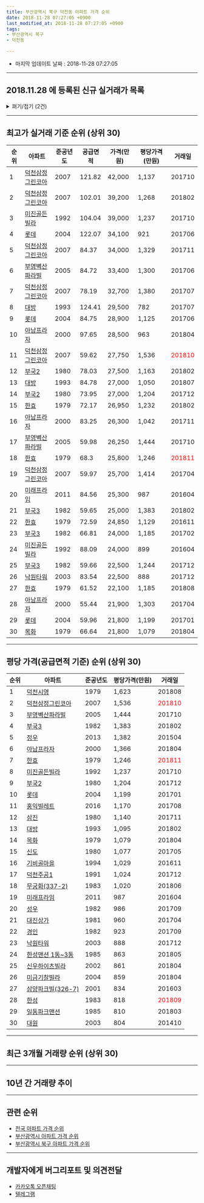 ```yaml
---
title: 부산광역시 북구 덕천동 아파트 가격 순위
date: 2018-11-28 07:27:05 +0900
last_modified_at: 2018-11-28 07:27:05 +0900
tags:
- 부산광역시 북구
- 덕천동

---
```


* 마지막 업데이트 날짜 : 2018-11-28 07:27:05

---

## 2018.11.28 에 등록된 신규 실거래가 목록

<details>
<summary>펴기/접기 (2건)</summary>
<div markdown="1">

|아파트|준공년도|공급면적|가격(만원)|평당가격(만원)|거래일|
|---|---|---|---|---|---|
|[덕천시영](https://search.naver.com/search.naver?query=%EB%B6%80%EC%82%B0%EA%B4%91%EC%97%AD%EC%8B%9C+%EB%B6%81%EA%B5%AC+%EB%8D%95%EC%B2%9C%EB%8F%99+%EB%8D%95%EC%B2%9C%EC%8B%9C%EC%98%81)|1979|40.66|16,600|1,347|<span style="color:red">201811</span>|
|[덕천주공1](https://search.naver.com/search.naver?query=%EB%B6%80%EC%82%B0%EA%B4%91%EC%97%AD%EC%8B%9C+%EB%B6%81%EA%B5%AC+%EB%8D%95%EC%B2%9C%EB%8F%99+%EB%8D%95%EC%B2%9C%EC%A3%BC%EA%B3%B51)|1991|49.94|11,600|766|<span style="color:red">201811</span>|


</div>
</details>

---

## 최고가 실거래 기준 순위 (상위 30)


|순위|아파트|준공년도|공급면적|가격(만원)|평당가격(만원)|거래일|
|---|---|---|---|---|---|---|
|1|[덕천삼정그린코아](https://search.naver.com/search.naver?query=%EB%B6%80%EC%82%B0%EA%B4%91%EC%97%AD%EC%8B%9C+%EB%B6%81%EA%B5%AC+%EB%8D%95%EC%B2%9C%EB%8F%99+%EB%8D%95%EC%B2%9C%EC%82%BC%EC%A0%95%EA%B7%B8%EB%A6%B0%EC%BD%94%EC%95%84)|2007|121.82|42,000|1,137|201710|
|2|[덕천삼정그린코아](https://search.naver.com/search.naver?query=%EB%B6%80%EC%82%B0%EA%B4%91%EC%97%AD%EC%8B%9C+%EB%B6%81%EA%B5%AC+%EB%8D%95%EC%B2%9C%EB%8F%99+%EB%8D%95%EC%B2%9C%EC%82%BC%EC%A0%95%EA%B7%B8%EB%A6%B0%EC%BD%94%EC%95%84)|2007|102.01|39,200|1,268|201802|
|3|[미진골든빌라](https://search.naver.com/search.naver?query=%EB%B6%80%EC%82%B0%EA%B4%91%EC%97%AD%EC%8B%9C+%EB%B6%81%EA%B5%AC+%EB%8D%95%EC%B2%9C%EB%8F%99+%EB%AF%B8%EC%A7%84%EA%B3%A8%EB%93%A0%EB%B9%8C%EB%9D%BC)|1992|104.04|39,000|1,237|201710|
|4|[롯데](https://search.naver.com/search.naver?query=%EB%B6%80%EC%82%B0%EA%B4%91%EC%97%AD%EC%8B%9C+%EB%B6%81%EA%B5%AC+%EB%8D%95%EC%B2%9C%EB%8F%99+%EB%A1%AF%EB%8D%B0)|2004|122.07|34,100|921|201706|
|5|[덕천삼정그린코아](https://search.naver.com/search.naver?query=%EB%B6%80%EC%82%B0%EA%B4%91%EC%97%AD%EC%8B%9C+%EB%B6%81%EA%B5%AC+%EB%8D%95%EC%B2%9C%EB%8F%99+%EB%8D%95%EC%B2%9C%EC%82%BC%EC%A0%95%EA%B7%B8%EB%A6%B0%EC%BD%94%EC%95%84)|2007|84.37|34,000|1,329|201711|
|6|[부영벽산파라빌](https://search.naver.com/search.naver?query=%EB%B6%80%EC%82%B0%EA%B4%91%EC%97%AD%EC%8B%9C+%EB%B6%81%EA%B5%AC+%EB%8D%95%EC%B2%9C%EB%8F%99+%EB%B6%80%EC%98%81%EB%B2%BD%EC%82%B0%ED%8C%8C%EB%9D%BC%EB%B9%8C)|2005|84.72|33,400|1,300|201706|
|7|[덕천삼정그린코아](https://search.naver.com/search.naver?query=%EB%B6%80%EC%82%B0%EA%B4%91%EC%97%AD%EC%8B%9C+%EB%B6%81%EA%B5%AC+%EB%8D%95%EC%B2%9C%EB%8F%99+%EB%8D%95%EC%B2%9C%EC%82%BC%EC%A0%95%EA%B7%B8%EB%A6%B0%EC%BD%94%EC%95%84)|2007|78.19|32,700|1,380|201707|
|8|[대방](https://search.naver.com/search.naver?query=%EB%B6%80%EC%82%B0%EA%B4%91%EC%97%AD%EC%8B%9C+%EB%B6%81%EA%B5%AC+%EB%8D%95%EC%B2%9C%EB%8F%99+%EB%8C%80%EB%B0%A9)|1993|124.41|29,500|782|201707|
|9|[롯데](https://search.naver.com/search.naver?query=%EB%B6%80%EC%82%B0%EA%B4%91%EC%97%AD%EC%8B%9C+%EB%B6%81%EA%B5%AC+%EB%8D%95%EC%B2%9C%EB%8F%99+%EB%A1%AF%EB%8D%B0)|2004|84.75|28,900|1,125|201706|
|10|[아남프라자](https://search.naver.com/search.naver?query=%EB%B6%80%EC%82%B0%EA%B4%91%EC%97%AD%EC%8B%9C+%EB%B6%81%EA%B5%AC+%EB%8D%95%EC%B2%9C%EB%8F%99+%EC%95%84%EB%82%A8%ED%94%84%EB%9D%BC%EC%9E%90)|2000|97.65|28,500|963|201804|
|11|[덕천삼정그린코아](https://search.naver.com/search.naver?query=%EB%B6%80%EC%82%B0%EA%B4%91%EC%97%AD%EC%8B%9C+%EB%B6%81%EA%B5%AC+%EB%8D%95%EC%B2%9C%EB%8F%99+%EB%8D%95%EC%B2%9C%EC%82%BC%EC%A0%95%EA%B7%B8%EB%A6%B0%EC%BD%94%EC%95%84)|2007|59.62|27,750|1,536|<span style="color:red">201810</span>|
|12|[부국2](https://search.naver.com/search.naver?query=%EB%B6%80%EC%82%B0%EA%B4%91%EC%97%AD%EC%8B%9C+%EB%B6%81%EA%B5%AC+%EB%8D%95%EC%B2%9C%EB%8F%99+%EB%B6%80%EA%B5%AD2)|1980|78.03|27,500|1,163|201802|
|13|[대방](https://search.naver.com/search.naver?query=%EB%B6%80%EC%82%B0%EA%B4%91%EC%97%AD%EC%8B%9C+%EB%B6%81%EA%B5%AC+%EB%8D%95%EC%B2%9C%EB%8F%99+%EB%8C%80%EB%B0%A9)|1993|84.78|27,000|1,050|201807|
|14|[부국2](https://search.naver.com/search.naver?query=%EB%B6%80%EC%82%B0%EA%B4%91%EC%97%AD%EC%8B%9C+%EB%B6%81%EA%B5%AC+%EB%8D%95%EC%B2%9C%EB%8F%99+%EB%B6%80%EA%B5%AD2)|1980|73.95|27,000|1,204|201712|
|15|[한효](https://search.naver.com/search.naver?query=%EB%B6%80%EC%82%B0%EA%B4%91%EC%97%AD%EC%8B%9C+%EB%B6%81%EA%B5%AC+%EB%8D%95%EC%B2%9C%EB%8F%99+%ED%95%9C%ED%9A%A8)|1979|72.17|26,950|1,232|201802|
|16|[아남프라자](https://search.naver.com/search.naver?query=%EB%B6%80%EC%82%B0%EA%B4%91%EC%97%AD%EC%8B%9C+%EB%B6%81%EA%B5%AC+%EB%8D%95%EC%B2%9C%EB%8F%99+%EC%95%84%EB%82%A8%ED%94%84%EB%9D%BC%EC%9E%90)|2000|83.25|26,300|1,042|201711|
|17|[부영벽산파라빌](https://search.naver.com/search.naver?query=%EB%B6%80%EC%82%B0%EA%B4%91%EC%97%AD%EC%8B%9C+%EB%B6%81%EA%B5%AC+%EB%8D%95%EC%B2%9C%EB%8F%99+%EB%B6%80%EC%98%81%EB%B2%BD%EC%82%B0%ED%8C%8C%EB%9D%BC%EB%B9%8C)|2005|59.98|26,250|1,444|201710|
|18|[한효](https://search.naver.com/search.naver?query=%EB%B6%80%EC%82%B0%EA%B4%91%EC%97%AD%EC%8B%9C+%EB%B6%81%EA%B5%AC+%EB%8D%95%EC%B2%9C%EB%8F%99+%ED%95%9C%ED%9A%A8)|1979|68.3|25,800|1,246|<span style="color:red">201811</span>|
|19|[덕천삼정그린코아](https://search.naver.com/search.naver?query=%EB%B6%80%EC%82%B0%EA%B4%91%EC%97%AD%EC%8B%9C+%EB%B6%81%EA%B5%AC+%EB%8D%95%EC%B2%9C%EB%8F%99+%EB%8D%95%EC%B2%9C%EC%82%BC%EC%A0%95%EA%B7%B8%EB%A6%B0%EC%BD%94%EC%95%84)|2007|59.97|25,700|1,414|201704|
|20|[미래프라임](https://search.naver.com/search.naver?query=%EB%B6%80%EC%82%B0%EA%B4%91%EC%97%AD%EC%8B%9C+%EB%B6%81%EA%B5%AC+%EB%8D%95%EC%B2%9C%EB%8F%99+%EB%AF%B8%EB%9E%98%ED%94%84%EB%9D%BC%EC%9E%84)|2011|84.56|25,300|987|201604|
|21|[부국3](https://search.naver.com/search.naver?query=%EB%B6%80%EC%82%B0%EA%B4%91%EC%97%AD%EC%8B%9C+%EB%B6%81%EA%B5%AC+%EB%8D%95%EC%B2%9C%EB%8F%99+%EB%B6%80%EA%B5%AD3)|1982|59.65|25,000|1,383|201802|
|22|[한효](https://search.naver.com/search.naver?query=%EB%B6%80%EC%82%B0%EA%B4%91%EC%97%AD%EC%8B%9C+%EB%B6%81%EA%B5%AC+%EB%8D%95%EC%B2%9C%EB%8F%99+%ED%95%9C%ED%9A%A8)|1979|72.59|24,850|1,129|201611|
|23|[부국3](https://search.naver.com/search.naver?query=%EB%B6%80%EC%82%B0%EA%B4%91%EC%97%AD%EC%8B%9C+%EB%B6%81%EA%B5%AC+%EB%8D%95%EC%B2%9C%EB%8F%99+%EB%B6%80%EA%B5%AD3)|1982|66.81|24,000|1,185|201702|
|24|[미진골든빌라](https://search.naver.com/search.naver?query=%EB%B6%80%EC%82%B0%EA%B4%91%EC%97%AD%EC%8B%9C+%EB%B6%81%EA%B5%AC+%EB%8D%95%EC%B2%9C%EB%8F%99+%EB%AF%B8%EC%A7%84%EA%B3%A8%EB%93%A0%EB%B9%8C%EB%9D%BC)|1992|88.09|24,000|899|201604|
|25|[부국3](https://search.naver.com/search.naver?query=%EB%B6%80%EC%82%B0%EA%B4%91%EC%97%AD%EC%8B%9C+%EB%B6%81%EA%B5%AC+%EB%8D%95%EC%B2%9C%EB%8F%99+%EB%B6%80%EA%B5%AD3)|1982|59.66|22,500|1,244|201712|
|26|[낙원타워](https://search.naver.com/search.naver?query=%EB%B6%80%EC%82%B0%EA%B4%91%EC%97%AD%EC%8B%9C+%EB%B6%81%EA%B5%AC+%EB%8D%95%EC%B2%9C%EB%8F%99+%EB%82%99%EC%9B%90%ED%83%80%EC%9B%8C)|2003|83.54|22,500|888|201712|
|27|[한효](https://search.naver.com/search.naver?query=%EB%B6%80%EC%82%B0%EA%B4%91%EC%97%AD%EC%8B%9C+%EB%B6%81%EA%B5%AC+%EB%8D%95%EC%B2%9C%EB%8F%99+%ED%95%9C%ED%9A%A8)|1979|61.52|22,100|1,185|201808|
|28|[아남프라자](https://search.naver.com/search.naver?query=%EB%B6%80%EC%82%B0%EA%B4%91%EC%97%AD%EC%8B%9C+%EB%B6%81%EA%B5%AC+%EB%8D%95%EC%B2%9C%EB%8F%99+%EC%95%84%EB%82%A8%ED%94%84%EB%9D%BC%EC%9E%90)|2000|55.44|21,900|1,303|201704|
|29|[롯데](https://search.naver.com/search.naver?query=%EB%B6%80%EC%82%B0%EA%B4%91%EC%97%AD%EC%8B%9C+%EB%B6%81%EA%B5%AC+%EB%8D%95%EC%B2%9C%EB%8F%99+%EB%A1%AF%EB%8D%B0)|2004|59.96|21,800|1,199|201701|
|30|[목화](https://search.naver.com/search.naver?query=%EB%B6%80%EC%82%B0%EA%B4%91%EC%97%AD%EC%8B%9C+%EB%B6%81%EA%B5%AC+%EB%8D%95%EC%B2%9C%EB%8F%99+%EB%AA%A9%ED%99%94)|1979|66.64|21,800|1,079|201804|


---

## 평당 가격(공급면적 기준) 순위 (상위 30)


|순위|아파트|준공년도|평당가격(만원)|거래일|
|---|---|---|---|---|
|1|[덕천시영](https://search.naver.com/search.naver?query=%EB%B6%80%EC%82%B0%EA%B4%91%EC%97%AD%EC%8B%9C+%EB%B6%81%EA%B5%AC+%EB%8D%95%EC%B2%9C%EB%8F%99+%EB%8D%95%EC%B2%9C%EC%8B%9C%EC%98%81)|1979|1,623|201808|
|2|[덕천삼정그린코아](https://search.naver.com/search.naver?query=%EB%B6%80%EC%82%B0%EA%B4%91%EC%97%AD%EC%8B%9C+%EB%B6%81%EA%B5%AC+%EB%8D%95%EC%B2%9C%EB%8F%99+%EB%8D%95%EC%B2%9C%EC%82%BC%EC%A0%95%EA%B7%B8%EB%A6%B0%EC%BD%94%EC%95%84)|2007|1,536|<span style="color:red">201810</span>|
|3|[부영벽산파라빌](https://search.naver.com/search.naver?query=%EB%B6%80%EC%82%B0%EA%B4%91%EC%97%AD%EC%8B%9C+%EB%B6%81%EA%B5%AC+%EB%8D%95%EC%B2%9C%EB%8F%99+%EB%B6%80%EC%98%81%EB%B2%BD%EC%82%B0%ED%8C%8C%EB%9D%BC%EB%B9%8C)|2005|1,444|201710|
|4|[부국3](https://search.naver.com/search.naver?query=%EB%B6%80%EC%82%B0%EA%B4%91%EC%97%AD%EC%8B%9C+%EB%B6%81%EA%B5%AC+%EB%8D%95%EC%B2%9C%EB%8F%99+%EB%B6%80%EA%B5%AD3)|1982|1,383|201802|
|5|[정우](https://search.naver.com/search.naver?query=%EB%B6%80%EC%82%B0%EA%B4%91%EC%97%AD%EC%8B%9C+%EB%B6%81%EA%B5%AC+%EB%8D%95%EC%B2%9C%EB%8F%99+%EC%A0%95%EC%9A%B0)|2013|1,382|201504|
|6|[아남프라자](https://search.naver.com/search.naver?query=%EB%B6%80%EC%82%B0%EA%B4%91%EC%97%AD%EC%8B%9C+%EB%B6%81%EA%B5%AC+%EB%8D%95%EC%B2%9C%EB%8F%99+%EC%95%84%EB%82%A8%ED%94%84%EB%9D%BC%EC%9E%90)|2000|1,366|201804|
|7|[한효](https://search.naver.com/search.naver?query=%EB%B6%80%EC%82%B0%EA%B4%91%EC%97%AD%EC%8B%9C+%EB%B6%81%EA%B5%AC+%EB%8D%95%EC%B2%9C%EB%8F%99+%ED%95%9C%ED%9A%A8)|1979|1,246|<span style="color:red">201811</span>|
|8|[미진골든빌라](https://search.naver.com/search.naver?query=%EB%B6%80%EC%82%B0%EA%B4%91%EC%97%AD%EC%8B%9C+%EB%B6%81%EA%B5%AC+%EB%8D%95%EC%B2%9C%EB%8F%99+%EB%AF%B8%EC%A7%84%EA%B3%A8%EB%93%A0%EB%B9%8C%EB%9D%BC)|1992|1,237|201710|
|9|[부국2](https://search.naver.com/search.naver?query=%EB%B6%80%EC%82%B0%EA%B4%91%EC%97%AD%EC%8B%9C+%EB%B6%81%EA%B5%AC+%EB%8D%95%EC%B2%9C%EB%8F%99+%EB%B6%80%EA%B5%AD2)|1980|1,204|201712|
|10|[롯데](https://search.naver.com/search.naver?query=%EB%B6%80%EC%82%B0%EA%B4%91%EC%97%AD%EC%8B%9C+%EB%B6%81%EA%B5%AC+%EB%8D%95%EC%B2%9C%EB%8F%99+%EB%A1%AF%EB%8D%B0)|2004|1,199|201701|
|11|[홍익빌레트](https://search.naver.com/search.naver?query=%EB%B6%80%EC%82%B0%EA%B4%91%EC%97%AD%EC%8B%9C+%EB%B6%81%EA%B5%AC+%EB%8D%95%EC%B2%9C%EB%8F%99+%ED%99%8D%EC%9D%B5%EB%B9%8C%EB%A0%88%ED%8A%B8)|2016|1,170|201708|
|12|[삼진](https://search.naver.com/search.naver?query=%EB%B6%80%EC%82%B0%EA%B4%91%EC%97%AD%EC%8B%9C+%EB%B6%81%EA%B5%AC+%EB%8D%95%EC%B2%9C%EB%8F%99+%EC%82%BC%EC%A7%84)|1980|1,140|201711|
|13|[대방](https://search.naver.com/search.naver?query=%EB%B6%80%EC%82%B0%EA%B4%91%EC%97%AD%EC%8B%9C+%EB%B6%81%EA%B5%AC+%EB%8D%95%EC%B2%9C%EB%8F%99+%EB%8C%80%EB%B0%A9)|1993|1,095|201802|
|14|[목화](https://search.naver.com/search.naver?query=%EB%B6%80%EC%82%B0%EA%B4%91%EC%97%AD%EC%8B%9C+%EB%B6%81%EA%B5%AC+%EB%8D%95%EC%B2%9C%EB%8F%99+%EB%AA%A9%ED%99%94)|1979|1,079|201804|
|15|[신도](https://search.naver.com/search.naver?query=%EB%B6%80%EC%82%B0%EA%B4%91%EC%97%AD%EC%8B%9C+%EB%B6%81%EA%B5%AC+%EB%8D%95%EC%B2%9C%EB%8F%99+%EC%8B%A0%EB%8F%84)|1980|1,077|201705|
|16|[기비골마을](https://search.naver.com/search.naver?query=%EB%B6%80%EC%82%B0%EA%B4%91%EC%97%AD%EC%8B%9C+%EB%B6%81%EA%B5%AC+%EB%8D%95%EC%B2%9C%EB%8F%99+%EA%B8%B0%EB%B9%84%EA%B3%A8%EB%A7%88%EC%9D%84)|1994|1,029|201611|
|17|[덕천주공1](https://search.naver.com/search.naver?query=%EB%B6%80%EC%82%B0%EA%B4%91%EC%97%AD%EC%8B%9C+%EB%B6%81%EA%B5%AC+%EB%8D%95%EC%B2%9C%EB%8F%99+%EB%8D%95%EC%B2%9C%EC%A3%BC%EA%B3%B51)|1991|1,024|201712|
|18|[무궁화(337-2)](https://search.naver.com/search.naver?query=%EB%B6%80%EC%82%B0%EA%B4%91%EC%97%AD%EC%8B%9C+%EB%B6%81%EA%B5%AC+%EB%8D%95%EC%B2%9C%EB%8F%99+%EB%AC%B4%EA%B6%81%ED%99%94%28337-2%29)|1983|1,020|201806|
|19|[미래프라임](https://search.naver.com/search.naver?query=%EB%B6%80%EC%82%B0%EA%B4%91%EC%97%AD%EC%8B%9C+%EB%B6%81%EA%B5%AC+%EB%8D%95%EC%B2%9C%EB%8F%99+%EB%AF%B8%EB%9E%98%ED%94%84%EB%9D%BC%EC%9E%84)|2011|987|201604|
|20|[성우](https://search.naver.com/search.naver?query=%EB%B6%80%EC%82%B0%EA%B4%91%EC%97%AD%EC%8B%9C+%EB%B6%81%EA%B5%AC+%EB%8D%95%EC%B2%9C%EB%8F%99+%EC%84%B1%EC%9A%B0)|1982|986|201709|
|21|[대진상가](https://search.naver.com/search.naver?query=%EB%B6%80%EC%82%B0%EA%B4%91%EC%97%AD%EC%8B%9C+%EB%B6%81%EA%B5%AC+%EB%8D%95%EC%B2%9C%EB%8F%99+%EB%8C%80%EC%A7%84%EC%83%81%EA%B0%80)|1981|960|201704|
|22|[경인](https://search.naver.com/search.naver?query=%EB%B6%80%EC%82%B0%EA%B4%91%EC%97%AD%EC%8B%9C+%EB%B6%81%EA%B5%AC+%EB%8D%95%EC%B2%9C%EB%8F%99+%EA%B2%BD%EC%9D%B8)|1982|923|201709|
|23|[낙원타워](https://search.naver.com/search.naver?query=%EB%B6%80%EC%82%B0%EA%B4%91%EC%97%AD%EC%8B%9C+%EB%B6%81%EA%B5%AC+%EB%8D%95%EC%B2%9C%EB%8F%99+%EB%82%99%EC%9B%90%ED%83%80%EC%9B%8C)|2003|888|201712|
|24|[한성맨션 1동~3동](https://search.naver.com/search.naver?query=%EB%B6%80%EC%82%B0%EA%B4%91%EC%97%AD%EC%8B%9C+%EB%B6%81%EA%B5%AC+%EB%8D%95%EC%B2%9C%EB%8F%99+%ED%95%9C%EC%84%B1%EB%A7%A8%EC%85%98+1%EB%8F%99%7E3%EB%8F%99)|1985|863|201805|
|25|[신우하이츠빌라](https://search.naver.com/search.naver?query=%EB%B6%80%EC%82%B0%EA%B4%91%EC%97%AD%EC%8B%9C+%EB%B6%81%EA%B5%AC+%EB%8D%95%EC%B2%9C%EB%8F%99+%EC%8B%A0%EC%9A%B0%ED%95%98%EC%9D%B4%EC%B8%A0%EB%B9%8C%EB%9D%BC)|2002|861|201804|
|26|[미금기찰빌라](https://search.naver.com/search.naver?query=%EB%B6%80%EC%82%B0%EA%B4%91%EC%97%AD%EC%8B%9C+%EB%B6%81%EA%B5%AC+%EB%8D%95%EC%B2%9C%EB%8F%99+%EB%AF%B8%EA%B8%88%EA%B8%B0%EC%B0%B0%EB%B9%8C%EB%9D%BC)|2004|859|201804|
|27|[삼양파크빌(326-7)](https://search.naver.com/search.naver?query=%EB%B6%80%EC%82%B0%EA%B4%91%EC%97%AD%EC%8B%9C+%EB%B6%81%EA%B5%AC+%EB%8D%95%EC%B2%9C%EB%8F%99+%EC%82%BC%EC%96%91%ED%8C%8C%ED%81%AC%EB%B9%8C%28326-7%29)|2001|834|201603|
|28|[한성](https://search.naver.com/search.naver?query=%EB%B6%80%EC%82%B0%EA%B4%91%EC%97%AD%EC%8B%9C+%EB%B6%81%EA%B5%AC+%EB%8D%95%EC%B2%9C%EB%8F%99+%ED%95%9C%EC%84%B1)|1983|818|<span style="color:red">201809</span>|
|29|[일동파크맨션](https://search.naver.com/search.naver?query=%EB%B6%80%EC%82%B0%EA%B4%91%EC%97%AD%EC%8B%9C+%EB%B6%81%EA%B5%AC+%EB%8D%95%EC%B2%9C%EB%8F%99+%EC%9D%BC%EB%8F%99%ED%8C%8C%ED%81%AC%EB%A7%A8%EC%85%98)|1985|810|201803|
|30|[대원](https://search.naver.com/search.naver?query=%EB%B6%80%EC%82%B0%EA%B4%91%EC%97%AD%EC%8B%9C+%EB%B6%81%EA%B5%AC+%EB%8D%95%EC%B2%9C%EB%8F%99+%EB%8C%80%EC%9B%90)|2003|804|201410|


---

## 최근 3개월 거래량 순위 (상위 30)


<div style="width:100%;">
    <canvas id="deal_count_ranking" height="273"></canvas>
</div>


<script>
new Chart(document.getElementById("deal_count_ranking"), {
    type: 'horizontalBar',
    data: {
        labels: ['기비골마을', '덕천시영', '덕천주공1', '정남', '덕천삼정그린코아', '한성', '성훈강변', '한효', '삼진', '부국3', '롯데', '대방', '부영', '목화', '경인', '아남프라자', '일동파크맨션', '정광주택', '신우하이츠빌라', '동성', '동성베스트빌라'],
        datasets: [{
            label: '실거래 수',
            data: [9, 7, 6, 4, 4, 3, 3, 2, 2, 1, 1, 1, 1, 1, 1, 1, 1, 1, 1, 1, 1],
            borderColor: "rgba(255, 0, 128, 1)",
            backgroundColor: "rgba(255, 0, 128, 0.5)",
            fill: false,
        }]
    },
    options: {
        responsive: true,
        title: {
            display: true,
            text: '최근 3개월 거래량 순위'
        },
        tooltips: {
            mode: 'index',
            intersect: false,
            callbacks: {
                title: function(tooltipItems, data) {
                    return "실거래 수:";
                },
                label: function(tooltipItem, data) {
                    return data.labels[tooltipItem.index] + ": " + tooltipItem.xLabel;
                }
            }
        },
        hover: {
            mode: 'nearest',
            intersect: true
        },
        scales: {
            xAxes: [{
                display: true,
                scaleLabel: {
                    display: true,
                    labelString: '실거래 수'
                },
                ticks: {
                    suggestedMin: 0,
                }
            }],
            yAxes: [{
                display: true,
                ticks: {
                    autoSkip: false,
                    callback: function(value, index, values) {
                        if (value.length > 15)
                            return value.substr(0, 13) + "...";
                        else
                            return value;
                    }
                },
                scaleLabel: {
                    display: false,
                }
            }]
        }
    }
});

</script>


---

## 10년 간 거래량 추이


<div style="width:100%;">
    <canvas id="deal_progress" height="250"></canvas>
</div>

<script>
new Chart(document.getElementById("deal_progress"), {
    type: 'line',
    data: {
        labels: ['200811','200812','200901','200902','200903','200904','200905','200906','200907','200908','200909','200910','200911','200912','201001','201002','201003','201004','201005','201006','201007','201008','201009','201010','201011','201012','201101','201102','201103','201104','201105','201106','201107','201108','201109','201110','201111','201112','201201','201202','201203','201204','201205','201206','201207','201208','201209','201210','201211','201212','201301','201302','201303','201304','201305','201306','201307','201308','201309','201310','201311','201312','201401','201402','201403','201404','201405','201406','201407','201408','201409','201410','201411','201412','201501','201502','201503','201504','201505','201506','201507','201508','201509','201510','201511','201512','201601','201602','201603','201604','201605','201606','201607','201608','201609','201610','201611','201612','201701','201702','201703','201704','201705','201706','201707','201708','201709','201710','201711','201712','201801','201802','201803','201804','201805','201806','201807','201808','201809','201810','201811'],
        datasets: [{
            label: '실거래 수',
            pointRadius: 1,
            data: [40, 29, 17, 53, 65, 55, 58, 45, 59, 59, 81, 61, 55, 60, 48, 66, 96, 63, 50, 49, 44, 55, 50, 66, 72, 103, 73, 68, 89, 59, 52, 43, 43, 49, 51, 36, 47, 27, 23, 43, 40, 45, 34, 29, 25, 23, 33, 28, 56, 35, 29, 24, 46, 48, 61, 45, 23, 26, 27, 57, 43, 40, 41, 51, 73, 58, 40, 40, 56, 51, 53, 84, 37, 41, 59, 33, 77, 91, 62, 65, 72, 41, 64, 80, 54, 42, 34, 43, 67, 66, 61, 60, 62, 48, 64, 87, 60, 32, 39, 63, 68, 59, 44, 68, 43, 31, 38, 51, 48, 27, 38, 23, 33, 26, 23, 20, 15, 24, 21, 22, 9],
            borderColor: "rgba(255, 201, 14, 1)",
            backgroundColor: "rgba(255, 201, 14, 0.5)",
            fill: true,
        }]
    },
    options: {
        responsive: true,
        title: {
            display: true,
            text: '10년간 거래량 추이'
        },
        tooltips: {
            mode: 'index',
            intersect: false,
        },
        hover: {
            mode: 'nearest',
            intersect: true
        },
        scales: {
            xAxes: [{
                display: true,
                scaleLabel: {
                    display: true,
                    labelString: '년/월'
                }
            }],
            yAxes: [{
                display: true,
                ticks: {
                    suggestedMin: 0,
                },
                scaleLabel: {
                    display: true,
                    labelString: '실거래 수'
                }
            }]
        }
    }
});

</script>


---

## 관련 순위

- [전국 아파트 가격 순위](https://inasie.github.io/apt-ranking/전국)
- [부산광역시 아파트 가격 순위](https://inasie.github.io/apt-ranking/부산광역시)
- [부산광역시 북구 아파트 가격 순위](https://inasie.github.io/apt-ranking/부산광역시-북구)


---

## 개발자에게 버그리포트 및 의견전달

- [카카오톡 오픈채팅](https://open.kakao.com/o/gLJUAP4)
- [텔레그램](https://t.me/inasie)

